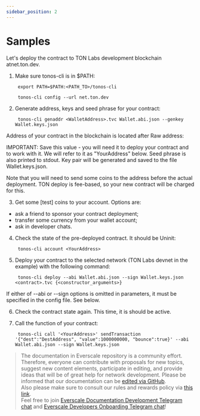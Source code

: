 ```yaml
---
sidebar_position: 2
---
```


# Samples

Let's deploy the contract to TON Labs development blockchain atnet.ton.dev.

1) Make sure tonos-cli is in $PATH:

        export PATH=$PATH:<PATH_TO>/tonos-cli

        tonos-cli config --url net.ton.dev

2) Generate address, keys and seed phrase for your contract:

        tonos-cli genaddr <WalletAddress>.tvc Wallet.abi.json --genkey Wallet.keys.json

Address of your contract in the blockchain is located after Raw address:

IMPORTANT: Save this value - you will need it to deploy your contract and to work with it. We will refer to it as "YourAddress" below. Seed phrase is also printed to stdout. Key pair will be generated and saved to the file Wallet.keys.json.

Note that you will need to send some coins to the address before the actual deployment. TON deploy is fee-based, so your new contract will be charged for this.

3) Get some [test] coins to your account. Options are:

- ask a friend to sponsor your contract deployment;
- transfer some currency from your wallet account;
- ask in developer chats.

4) Check the state of the pre-deployed contract. It should be Uninit:

        tonos-cli account <YourAddress>

5) Deploy your contract to the selected network (TON Labs devnet in the example) with the following command:

        tonos-cli deploy --abi Wallet.abi.json --sign Wallet.keys.json <contract>.tvc {<constructor_arguments>}

If either of --abi or --sign options is omitted in parameters, it must be specified in the config file. See below.

6) Check the contract state again. This time, it is should be active.

7) Call the function of your contract:

        tonos-cli call '<YourAddress>' sendTransaction '{"dest":"DestAddress", "value":1000000000, "bounce":true}' --abi Wallet.abi.json --sign Wallet.keys.json


>  The documentation in Everscale repository is a community effort. Therefore, everyone can contribute with proposals for new topics, suggest new content elements, participate in editing, and provide ideas that will be of great help for network development.
Please be informed that our documentation can be [edited via GitHub](https://github.com/everscale-org/docs/issues).  
  Also please make sure to consult our rules and rewards policy via [this link](https://docs.everscale.network/contribute/hot-streams/documentations).  
  Feel free to join [Everscale Documentation Development Telegram chat](https://t.me/+C2IpQXWZtCwxYzEy) and [Everscale Developers Onboarding Telegram chat](https://t.me/+Vca1Gs6uPzIyNWVi)!